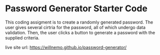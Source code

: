 # Password Generator Starter Code
This coding assigment is to create a randomly generated password. The user gives several cirtria for the password, all of which undergo data validation. Then, the user clicks a button to generate a password with the supplied criteria.

live site url: https://willnemo.github.io/password-generator/